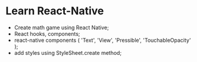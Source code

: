 # Learn React-Native

- Create math game using React Native;
- React hooks, components;
- react-native components ( 'Text', 'View', 'Pressible', 'TouchableOpacity' );
- add styles using StyleSheet.create method;
